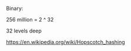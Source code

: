 



Binary:

256 million = 2 ^ 32

32 levels deep

https://en.wikipedia.org/wiki/Hopscotch_hashing

